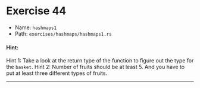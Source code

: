 # Exercise 44

- Name: ```hashmaps1```
- Path: ```exercises/hashmaps/hashmaps1.rs```
#### Hint: 

Hint 1: Take a look at the return type of the function to figure out
  the type for the `basket`.
Hint 2: Number of fruits should be at least 5. And you have to put
  at least three different types of fruits.



---



